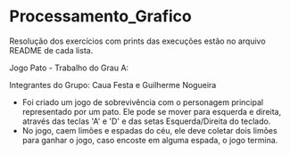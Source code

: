 # Processamento_Grafico

Resolução dos exercícios com prints das execuções estão no arquivo README de cada lista.

Jogo Pato - Trabalho do Grau A:

Integrantes do Grupo:  Caua Festa e Guilherme Nogueira

- Foi criado um jogo de sobrevivência com o personagem principal representado por um pato. Ele pode se mover para esquerda e direita, através das teclas 'A' e 'D' e das setas Esquerda/Direita do teclado.
- No jogo, caem limões e espadas do céu, ele deve coletar dois limões para ganhar o jogo, caso encoste em alguma espada, o jogo termina. 
